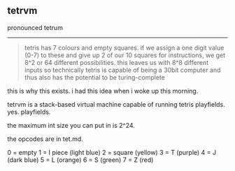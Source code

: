## tetrvm
pronounced tetrum

*** 
> tetris has 7 colours and empty squares. if we assign a one digit value (0-7) to these and give up 2 of our 10 squares for instructions, we get 8^2 or 64 different possibilities. this leaves us with 8^8 different inputs so technically tetris is capable of being a 30bit computer and thus also has the potential to be turing-complete

this is why this exists. i had this idea when i woke up this morning.

tetrvm is a stack-based virtual machine capable of running tetris playfields. yes. playfields.

the maximum int size you can put in is 2^24.

the opcodes are in tet.md.

0 = empty
1 = I piece (light blue)
2 = square (yellow)
3 = T (purple)
4 = J (dark blue)
5 = L (orange)
6 = S (green)
7 = Z (red)
